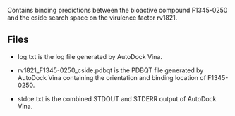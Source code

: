 Contains binding predictions between the bioactive compound F1345-0250 and the cside search space on the virulence factor rv1821.

## Files

- log.txt is the log file generated by AutoDock Vina.

- rv1821_F1345-0250_cside.pdbqt is the PDBQT file generated by AutoDock Vina containing the orientation and binding location of F1345-0250.

- stdoe.txt is the combined STDOUT and STDERR output of AutoDock Vina.

